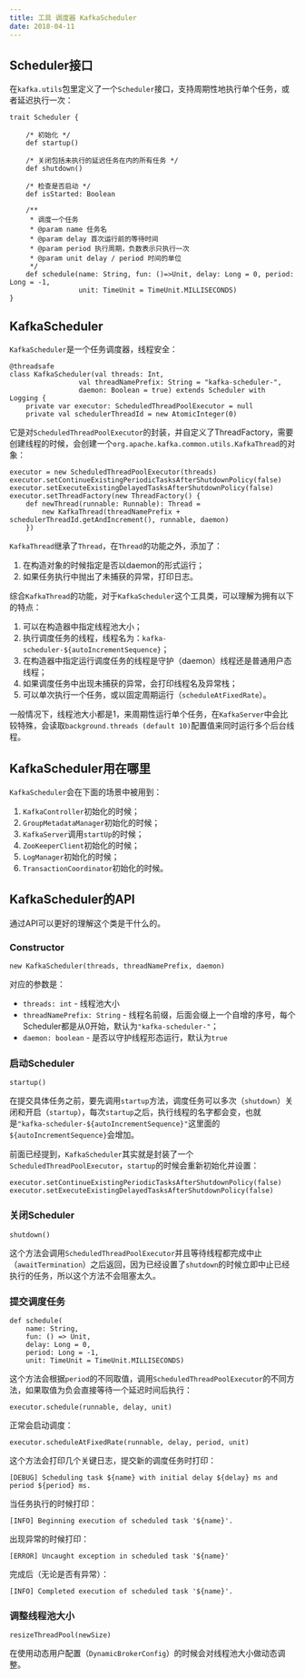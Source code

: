 ```yaml
---
title: 工具 调度器 KafkaScheduler
date: 2018-04-11
---
```


## Scheduler接口

在`kafka.utils`包里定义了一个`Scheduler`接口，支持周期性地执行单个任务，或者延迟执行一次：

    trait Scheduler {
        
        /* 初始化 */
        def startup()
     
        /* 关闭包括未执行的延迟任务在内的所有任务 */
        def shutdown()
     
        /* 检查是否启动 */
        def isStarted: Boolean
     
        /**
         * 调度一个任务
         * @param name 任务名
         * @param delay 首次运行前的等待时间
         * @param period 执行周期，负数表示只执行一次
         * @param unit delay / period 时间的单位
         */
        def schedule(name: String, fun: ()=>Unit, delay: Long = 0, period: Long = -1, 
                     unit: TimeUnit = TimeUnit.MILLISECONDS)
    }

## KafkaScheduler

`KafkaScheduler`是一个任务调度器，线程安全：

    @threadsafe
    class KafkaScheduler(val threads: Int, 
                     val threadNamePrefix: String = "kafka-scheduler-", 
                     daemon: Boolean = true) extends Scheduler with Logging {
        private var executor: ScheduledThreadPoolExecutor = null
        private val schedulerThreadId = new AtomicInteger(0)

它是对`ScheduledThreadPoolExecutor`的封装，并自定义了ThreadFactory，需要创建线程的时候，会创建一个`org.apache.kafka.common.utils.KafkaThread`的对象：

    executor = new ScheduledThreadPoolExecutor(threads)
    executor.setContinueExistingPeriodicTasksAfterShutdownPolicy(false)
    executor.setExecuteExistingDelayedTasksAfterShutdownPolicy(false)
    executor.setThreadFactory(new ThreadFactory() {
        def newThread(runnable: Runnable): Thread = 
            new KafkaThread(threadNamePrefix + schedulerThreadId.getAndIncrement(), runnable, daemon)
        })

`KafkaThread`继承了`Thread`，在`Thread`的功能之外，添加了：

1. 在构造对象的时候指定是否以daemon的形式运行；
2. 如果任务执行中抛出了未捕获的异常，打印日志。

综合`KafkaThread`的功能，对于`KafkaScheduler`这个工具类，可以理解为拥有以下的特点：

1. 可以在构造器中指定线程池大小；
2. 执行调度任务的线程，线程名为：`kafka-scheduler-${autoIncrementSequence}`；
3. 在构造器中指定运行调度任务的线程是守护（daemon）线程还是普通用户态线程；
4. 如果调度任务中出现未捕获的异常，会打印线程名及异常栈；
5. 可以单次执行一个任务，或以固定周期运行（`scheduleAtFixedRate`）。

一般情况下，线程池大小都是1，来周期性运行单个任务，在`KafkaServer`中会比较特殊，会读取`background.threads (default 10)`配置值来同时运行多个后台线程。

## KafkaScheduler用在哪里

`KafkaScheduler`会在下面的场景中被用到：

1. `KafkaController`初始化的时候；
2. `GroupMetadataManager`初始化的时候；
3. `KafkaServer`调用`startUp`的时候；
4. `ZooKeeperClient`初始化的时候；
5. `LogManager`初始化的时候；
6. `TransactionCoordinator`初始化的时候。

## KafkaScheduler的API

通过API可以更好的理解这个类是干什么的。

### Constructor

    new KafkaScheduler(threads, threadNamePrefix, daemon)

对应的参数是：

* `threads: int` - 线程池大小
* `threadNamePrefix: String` - 线程名前缀，后面会缀上一个自增的序号，每个Scheduler都是从0开始，默认为`"kafka-scheduler-"`；
* `daemon: boolean` - 是否以守护线程形态运行，默认为`true`

### 启动Scheduler

    startup()

在提交具体任务之前，要先调用`startup`方法，调度任务可以多次（`shutdown`）关闭和开启（`startup`），每次`startup`之后，执行线程的名字都会变，也就是`"kafka-scheduler-${autoIncrementSequence}"`这里面的`${autoIncrementSequence}`会增加。

前面已经提到，`KafkaScheduler`其实就是封装了一个`ScheduledThreadPoolExecutor`，`startup`的时候会重新初始化并设置：
    
    executor.setContinueExistingPeriodicTasksAfterShutdownPolicy(false)
    executor.setExecuteExistingDelayedTasksAfterShutdownPolicy(false)

### 关闭Scheduler

    shutdown()

这个方法会调用`ScheduledThreadPoolExecutor`并且等待线程都完成中止（`awaitTermination`）之后返回，因为已经设置了`shutdown`的时候立即中止已经执行的任务，所以这个方法不会阻塞太久。

### 提交调度任务

    def schedule(
        name: String,
        fun: () => Unit,
        delay: Long = 0,
        period: Long = -1,
        unit: TimeUnit = TimeUnit.MILLISECONDS)

这个方法会根据`period`的不同取值，调用`ScheduledThreadPoolExecutor`的不同方法，如果取值为负会直接等待一个延迟时间后执行：

    executor.schedule(runnable, delay, unit)

正常会启动调度：

    executor.scheduleAtFixedRate(runnable, delay, period, unit)

这个方法会打印几个关键日志，提交新的调度任务时打印：

    [DEBUG] Scheduling task ${name} with initial delay ${delay} ms and period ${period} ms.

当任务执行的时候打印：

    [INFO] Beginning execution of scheduled task '${name}'.

出现异常的时候打印：

    [ERROR] Uncaught exception in scheduled task '${name}'

完成后（无论是否有异常）：

    [INFO] Completed execution of scheduled task '${name}'.

### 调整线程池大小

    resizeThreadPool(newSize)

在使用动态用户配置（`DynamicBrokerConfig`）的时候会对线程池大小做动态调整。
